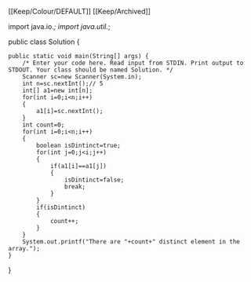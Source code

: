 [[Keep/Colour/DEFAULT]] [[Keep/Archived]] 

import java.io.*;
import java.util.*;

public class Solution {

    public static void main(String[] args) {
        /* Enter your code here. Read input from STDIN. Print output to STDOUT. Your class should be named Solution. */
        Scanner sc=new Scanner(System.in);
        int n=sc.nextInt();// 5
        int[] a1=new int[n];
        for(int i=0;i<n;i++)
        {
            a1[i]=sc.nextInt();
        }
        int count=0;
        for(int i=0;i<n;i++)
        {
            boolean isDintinct=true;
            for(int j=0;j<i;j++)
            {
                if(a1[i]==a1[j])
                {
                    isDintinct=false;
                    break;
                }
            }
            if(isDintinct)
            {
                count++;
            }
        }
        System.out.printf("There are "+count+" distinct element in the array.");
    }
}

